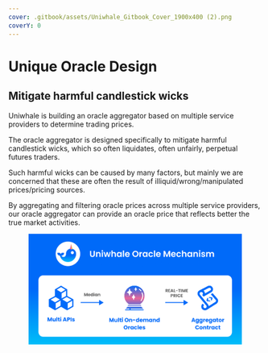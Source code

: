 ```yaml
---
cover: .gitbook/assets/Uniwhale_Gitbook_Cover_1900x400 (2).png
coverY: 0
---
```


# Unique Oracle Design

## Mitigate harmful candlestick wicks&#x20;

Uniwhale is building an oracle aggregator based on multiple service providers to determine trading prices.

The oracle aggregator is designed specifically to mitigate harmful candlestick wicks, which so often liquidates, often unfairly, perpetual futures traders.

Such harmful wicks can be caused by many factors, but mainly we are concerned that these are often the result of illiquid/wrong/manipulated prices/pricing sources.

By aggregating and filtering oracle prices across multiple service providers, our oracle aggregator can provide an oracle price that reflects better the true market activities.

<figure><img src=".gitbook/assets/image.png" alt=""><figcaption></figcaption></figure>

